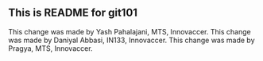 ## This is README for git101


This change was made by Yash Pahalajani, MTS, Innovaccer.
This change was made by Daniyal Abbasi, IN133, Innovaccer.
This change was made by Pragya, MTS, Innovaccer.



